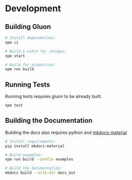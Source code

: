 # Development

## Building Gluon
```bash
# Install dependencies:
npm ci

# Build & watch for changes:
npm start

# Build for production:
npm run build
```

## Running Tests
Running tests requires gluon to be already built.
```bash
npm test
```

## Building the Documentation
Building the docs also requires python and [mkdocs-material](https://squidfunk.github.io/mkdocs-material/)
```bash
# Install requirements:
pip install mkdocs-material

# Build examples:
npm run build --prefix examples

# Build the documentation:
mkdocs build --site-dir docs_out
```
